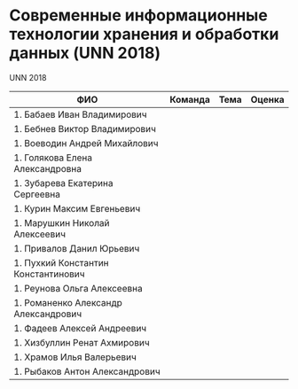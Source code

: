 # Современные информационные технологии хранения и обработки данных (UNN 2018)

UNN 2018

| ФИО                                  | Команда   | Тема             | Оценка          |
| ------------------------------------ | --------- | ---------------- | ----------------|
| 1. Бабаев Иван Владимирович          |           |                  |                 |
| 1. Бебнев Виктор Владимирович        |           |                  |                 |
| 1. Воеводин Андрей Михайлович        |           |                  |                 |
| 1. Голякова Елена Александровна      |           |                  |                 |
| 1. Зубарева Екатерина Сергеевна      |           |                  |                 |
| 1. Курин Максим Евгеньевич           |           |                  |                 |
| 1. Марушкин Николай Алексеевич       |           |                  |                 |
| 1. Привалов Данил Юрьевич            |           |                  |                 |
| 1. Пухкий Константин Константинович  |           |                  |                 |
| 1. Реунова Ольга Алексеевна          |           |                  |                 |
| 1. Романенко Александр Александрович |           |                  |                 |
| 1. Фадеев Алексей Андреевич          |           |                  |                 |
| 1. Хизбуллин Ренат Ахмирович         |           |                  |                 |
| 1. Храмов Илья Валерьевич            |           |                  |                 |
| 1. Рыбаков Антон Александрович       |           |                  |                 |
